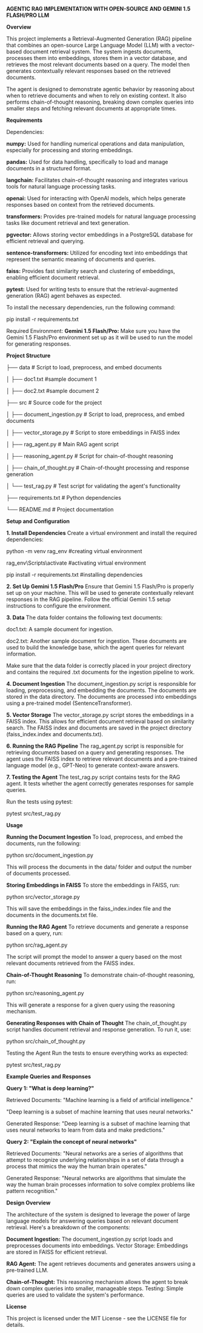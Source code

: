 **AGENTIC RAG IMPLEMENTATION WITH OPEN-SOURCE AND GEMINI 1.5 FLASH/PRO LLM**


__Overview__

This project implements a Retrieval-Augmented Generation (RAG) pipeline that combines an open-source Large Language Model (LLM) with a vector-based document retrieval system. The system ingests documents, processes them into embeddings, stores them in a vector database, and retrieves the most relevant documents based on a query. The model then generates contextually relevant responses based on the retrieved documents.

The agent is designed to demonstrate agentic behavior by reasoning about when to retrieve documents and when to rely on existing context. It also performs chain-of-thought reasoning, breaking down complex queries into smaller steps and fetching relevant documents at appropriate times.


__Requirements__

Dependencies:

__numpy:__ Used for handling numerical operations and data manipulation, especially for processing and storing embeddings.

__pandas:__ Used for data handling, specifically to load and manage documents in a structured format.

__langchain:__ Facilitates chain-of-thought reasoning and integrates various tools for natural language processing tasks.

__openai:__ Used for interacting with OpenAI models, which helps generate responses based on context from the retrieved documents.

__transformers:__ Provides pre-trained models for natural language processing tasks like document retrieval and text generation.

__pgvector:__ Allows storing vector embeddings in a PostgreSQL database for efficient retrieval and querying.

__sentence-transformers:__ Utilized for encoding text into embeddings that represent the semantic meaning of documents and queries.

__faiss:__ Provides fast similarity search and clustering of embeddings, enabling efficient document retrieval.

__pytest:__ Used for writing tests to ensure that the retrieval-augmented generation (RAG) agent behaves as expected.

To install the necessary dependencies, run the following command:

pip install -r requirements.txt

Required Environment:
__Gemini 1.5 Flash/Pro:__ Make sure you have the Gemini 1.5 Flash/Pro environment set up as it will be used to run the model for generating responses.

__Project Structure__

├── data   # Script to load, preprocess, and embed documents

│   ├── doc1.txt  #sample document 1

│   ├── doc2.txt  #sample document 2

├── src                   # Source code for the project

│   ├── document_ingestion.py  # Script to load, preprocess, and embed documents

│   ├── vector_storage.py      # Script to store embeddings in FAISS index

│   ├── rag_agent.py          # Main RAG agent script

│   ├── reasoning_agent.py    # Script for chain-of-thought reasoning

│   ├── chain_of_thought.py   # Chain-of-thought processing and response generation

│   └── test_rag.py           # Test script for validating the agent's functionality

├── requirements.txt         # Python dependencies

└── README.md                # Project documentation



__Setup and Configuration__

__1. Install Dependencies__
Create a virtual environment and install the required dependencies:

python -m venv rag_env   #creating virtual environment

rag_env\Scripts\activate #activating virtual environment

pip install -r requirements.txt  #installing dependencies 

__2. Set Up Gemini 1.5 Flash/Pro__
Ensure that Gemini 1.5 Flash/Pro is properly set up on your machine. This will be used to generate contextually relevant responses in the RAG pipeline. Follow the official Gemini 1.5 setup instructions to configure the environment.

__3. Data__
The data folder contains the following text documents:

doc1.txt: A sample document for ingestion.

doc2.txt: Another sample document for ingestion.
These documents are used to build the knowledge base, which the agent queries for relevant information.

Make sure that the data folder is correctly placed in your project directory and contains the required .txt documents for the ingestion pipeline to work.

__4. Document Ingestion__
The document_ingestion.py script is responsible for loading, preprocessing, and embedding the documents. The documents are stored in the data directory. The documents are processed into embeddings using a pre-trained model (SentenceTransformer).

__5. Vector Storage__
The vector_storage.py script stores the embeddings in a FAISS index. This allows for efficient document retrieval based on similarity search. The FAISS index and documents are saved in the project directory (faiss_index.index and documents.txt).

__6. Running the RAG Pipeline__
The rag_agent.py script is responsible for retrieving documents based on a query and generating responses. The agent uses the FAISS index to retrieve relevant documents and a pre-trained language model (e.g., GPT-Neo) to generate context-aware answers.

__7. Testing the Agent__
The test_rag.py script contains tests for the RAG agent. It tests whether the agent correctly generates responses for sample queries.

Run the tests using pytest:

pytest src/test_rag.py


__Usage__

__Running the Document Ingestion__
To load, preprocess, and embed the documents, run the following:

python src/document_ingestion.py

This will process the documents in the data/ folder and output the number of documents processed.

__Storing Embeddings in FAISS__
To store the embeddings in FAISS, run:

python src/vector_storage.py

This will save the embeddings in the faiss_index.index file and the documents in the documents.txt file.

__Running the RAG Agent__
To retrieve documents and generate a response based on a query, run:

python src/rag_agent.py

The script will prompt the model to answer a query based on the most relevant documents retrieved from the FAISS index.

__Chain-of-Thought Reasoning__
To demonstrate chain-of-thought reasoning, run:

python src/reasoning_agent.py

This will generate a response for a given query using the reasoning mechanism.

__Generating Responses with Chain of Thought__
The chain_of_thought.py script handles document retrieval and response generation. To run it, use:

python src/chain_of_thought.py

Testing the Agent
Run the tests to ensure everything works as expected:

pytest src/test_rag.py


__Example Queries and Responses__

__Query 1: "What is deep learning?"__

Retrieved Documents:
"Machine learning is a field of artificial intelligence."

"Deep learning is a subset of machine learning that uses neural networks."

Generated Response: "Deep learning is a subset of machine learning that uses neural networks to learn from data and make predictions."

__Query 2: "Explain the concept of neural networks"__

Retrieved Documents:
"Neural networks are a series of algorithms that attempt to recognize underlying relationships in a set of data through a process that mimics the way the human brain operates."

Generated Response: "Neural networks are algorithms that simulate the way the human brain processes information to solve complex problems like pattern recognition."


__Design Overview__

The architecture of the system is designed to leverage the power of large language models for answering queries based on relevant document retrieval. Here's a breakdown of the components:

__Document Ingestion:__ The document_ingestion.py script loads and preprocesses documents into embeddings.
Vector Storage: Embeddings are stored in FAISS for efficient retrieval.

__RAG Agent:__ The agent retrieves documents and generates answers using a pre-trained LLM.

__Chain-of-Thought:__ This reasoning mechanism allows the agent to break down complex queries into smaller, manageable steps.
Testing: Simple queries are used to validate the system's performance.


__License__

This project is licensed under the MIT License - see the LICENSE file for details.
